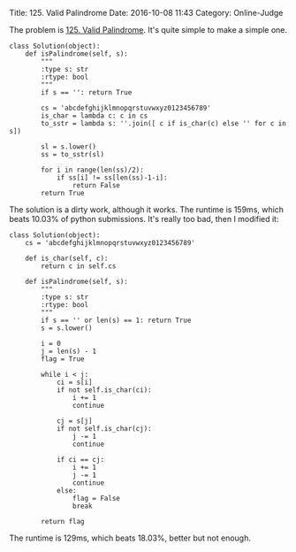Title: 125. Valid Palindrome
Date: 2016-10-08 11:43
Category: Online-Judge

The problem is [125. Valid Palindrome](https://leetcode.com/problems/valid-palindrome/). 
It's quite simple to make a simple one.

    class Solution(object):
        def isPalindrome(self, s):
            """
            :type s: str
            :rtype: bool
            """
            if s == '': return True
            
            cs = 'abcdefghijklmnopqrstuvwxyz0123456789'
            is_char = lambda c: c in cs
            to_sstr = lambda s: ''.join([ c if is_char(c) else '' for c in s])
            
            sl = s.lower()
            ss = to_sstr(sl)
            
            for i in range(len(ss)/2):
                if ss[i] != ss[len(ss)-1-i]:
                    return False
            return True
            
The solution is a dirty work, although it works. 
The runtime is 159ms, which beats 10.03% of python submissions.
It's really too bad, then I modified it:

    class Solution(object):
        cs = 'abcdefghijklmnopqrstuvwxyz0123456789'
        
        def is_char(self, c):
            return c in self.cs
            
        def isPalindrome(self, s):
            """
            :type s: str
            :rtype: bool
            """
            if s == '' or len(s) == 1: return True
            s = s.lower()
            
            i = 0
            j = len(s) - 1
            flag = True
            
            while i < j:
                ci = s[i]
                if not self.is_char(ci):
                    i += 1
                    continue
                
                cj = s[j]
                if not self.is_char(cj):
                    j -= 1
                    continue
                
                if ci == cj:
                    i += 1
                    j -= 1
                    continue
                else:
                    flag = False
                    break
            
            return flag
            
The runtime is 129ms, which beats 18.03%, better but not enough.